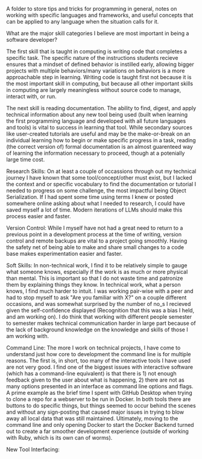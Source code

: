 A folder to store tips and tricks for programming in general, notes on working with specific languages and frameworks, and useful concepts that can be applied to any language when the situation calls for it.



What are the major skill categories I believe are most important in being a software developer?

The first skill that is taught in computing is writing code that completes a specific task. The specific nature of the instructions students recieve ensures that a mindset of defined behavior is instilled early, allowing bigger projects with multiple behaviors/many variations on behaviors is a more approachable step in learning. Writing code is taught first not because it is the most important skill in computing, but because all other important skills in computing are largely meaningless without source code to manage, interact with, or run.

The next skill is reading documentation. The ability to find, digest, and apply technical information about any new tool being used (built when learning the first programming language and developed with all future languages and tools) is vital to success in learning that tool. While secondary sources like user-created tutorials are useful and may be the make-or-break on an individual learning how to begin or make specific progress in a task, reading (the correct version of) formal documentation is an almost guarenteed way of learning the information necessary to proceed, though at a potenially large time cost.

Research Skills: On at least a couple of occassions through out my technical journey I have known that some tool/concept/other must exist, but I lacked the context and or specific vocabulary to find the documentation or tutorial I needed to progress on some challenge, the most impactful being Object Serialization. If I had spent some time using terms I knew or posted somewhere online asking about what I needed to research, I could have saved myself a lot of time. Modern iterations of LLMs should make this process easier and faster.

Version Control: While I myself have not had a great need to return to a previous point in a development process at the time of writing, version control and remote backups are vital to a project going smoothly. Having the safety net of being able to make and share small changes to a code base makes experimentation easier and faster. 

Soft Skills: In non-technical work, I find it to be relatively simple to gauge what someone knows, especially if the work is as much or more physical than mental. This is important so that I do not waste time and patronize them by explaining things they know. In technical work, what a person knows, I find much harder to intuit. I was working pair-wise with a peer and had to stop myself to ask "Are you familiar with X?" on a couple different occasions, and was somewhat surprised by the number of no_s I recieved given the self-confidence displayed (Recognition that this was a bias I held, and am working on). I do think that working with different people semester to semester makes technical communication harder in large part because of the lack of background knowledge on the knowledge and skills of those I am working with.

Command Line: The more I work on technical projects, I have come to understand just how core to development the command line is for multiple reasons. The first is, in short, too many of the interactive tools I have used are not very good. I find one of the biggest issues with interactive software (which has a command-line equivalent) is that there is 1) not enough feedback given to the user about what is happening, 2) there are not as many options presented in an interface as command line options and flags. A prime example as the brief time I spent with GitHub Desktop when trying to clone a repo for a webserver to be run in Docker. In both tools there are buttons to do specific things, but things seemed to occur behind the scenes and without any sign-posting that caused major issues in trying to blow away all local data that was still maintained. Ultimately, moving to the command line and only opening Docker to start the Docker Backend turned out to create a far smoother development experience (outside of working with Ruby, which is its own can of worms). 

New Tool Interfacing: 
